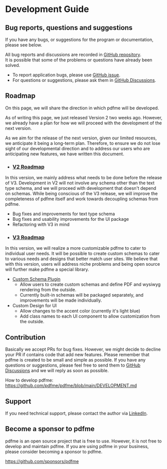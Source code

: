 # Development Guide


## Bug reports, questions and suggestions

If you have any bugs, or suggestions for the program or documentation, please see below.

All bug reports and discussions are recorded in [GitHub repository](https://github.com/pdfme/pdfme).  
It is possible that some of the problems or questions have already been solved.

- To report application bugs, please use [GitHub issue](https://github.com/pdfme/pdfme/issues).
- For questions or suggestions, please ask them in [GitHub Discussions](https://github.com/pdfme/pdfme/discussions).

## Roadmap

On this page, we will share the direction in which pdfme will be developed.

As of writing this page, we just released Version 2 two weeks ago. However, we already have a plan for how we will proceed with the development of the next version.

As we aim for the release of the next version, given our limited resources, we anticipate it being a long-term plan. Therefore, to ensure we do not lose sight of our developmental direction and to address our users who are anticipating new features, we have written this document.

- ### [V2 Roadmap](https://github.com/orgs/pdfme/projects/5/views/1)  
In this version, we mainly address what needs to be done before the release of V3. Development in V2 will not involve any schema other than the text type schema, and we will proceed with development that doesn't depend on schemas. While being conscious of the V3 release, we will improve the completeness of pdfme itself and work towards decoupling schemas from pdfme.
  - Bug fixes and improvements for text type schema
  - Bug fixes and usability improvements for the UI package
  - Refactoring with V3 in mind
- ### [V3 Roadmap](https://github.com/orgs/pdfme/projects/6/views/1)  
In this version, we will realize a more customizable pdfme to cater to individual user needs. It will be possible to create custom schemas to cater to various needs and designs that better match user sites. We believe that with this version, users will address niche problems and being open source will further make pdfme a special library.
  - [Custom Schema Plugin](https://github.com/pdfme/pdfme/issues/213)
    - Allow users to create custom schemas and define PDF and wysiwyg rendering from the outside.
    - Currently built-in schemas will be packaged separately, and improvements will be made individually.
  - Custom Design for UI
    - Allow changes to the accent color (currently it's light blue)
    - Add class names to each UI component to allow customization from the outside.

## Contribution

Basically we accept PRs for bug fixes. However, we might decide to decline your PR if contains code that add new features.
Please remember that pdfme is created to be small and simple as possible.
If you have any questions or suggestions, please feel free to send them to [GitHub Discussions](https://github.com/pdfme/pdfme/discussions) and we will reply as soon as possible.

How to develop pdfme: https://github.com/pdfme/pdfme/blob/main/DEVELOPMENT.md

## Support

If you need technical support, please contact the author via [LinkedIn](https://www.linkedin.com/in/hand-dot/).

## Become a sponsor to pdfme

pdfme is an open source project that is free to use.
However, it is not free to develop and maintain pdfme.
If you are using pdfme in your business, please consider becoming a sponsor to pdfme.

https://github.com/sponsors/pdfme
